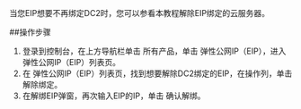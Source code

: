 当您EIP想要不再绑定DC2时，您可以参看本教程解除EIP绑定的云服务器。

##操作步骤

1. 登录到控制台，在上方导航栏单击 所有产品，单击 弹性公网IP（EIP），进入 弹性公网IP（EIP）列表页。
2. 在 弹性公网IP（EIP）列表页，找到想要解除DC2绑定的EIP，在操作列，单击 解除绑定。
3. 在解绑EIP弹窗，再次输入EIP的IP，单击 确认解绑。

